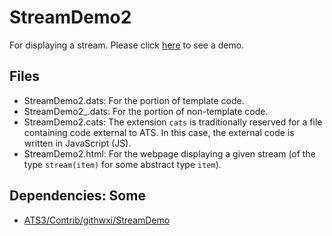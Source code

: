 # StreamDemo2

For displaying a stream.
Please click [here](https://xanadu-lang.github.io/contrib/githwxi/StreamDemo2/TEST/QueenPuzzle/2020-12-12/.)
to see a demo.

## Files
- StreamDemo2.dats: For the portion of template code.
- StreamDemo2_.dats: For the portion of non-template code. 
- StreamDemo2.cats: The extension `cats` is traditionally reserved for a file containing code external to ATS.
  In this case, the external code is written in JavaScript (JS).
- StreamDemo2.html: For the webpage displaying a given stream (of the type `stream(item)` for some abstract type `item`).
  
## Dependencies: Some

- [ATS3/Contrib/githwxi/StreamDemo](./../StreamDemo)

